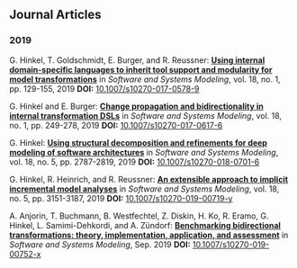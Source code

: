 Journal Articles
---

### 2019
G. Hinkel, T. Goldschmidt, E. Burger, and R. Reussner: **[Using internal domain-specific languages to inherit tool support and
modularity for model transformations](http://sdqweb.ipd.kit.edu/publications/pdfs/hinkel2017b.pdf)** in _Software and Systems Modeling_, vol. 18, no. 1, pp. 129-155, 2019
**DOI:** [10.1007/s10270-017-0578-9](https://dx.doi.org/10.1007/s10270-017-0578-9)  


G. Hinkel and E. Burger: **[Change propagation and bidirectionality in internal transformation
DSLs](http://sdqweb.ipd.kit.edu/publications/pdfs/hinkel2017c.pdf)** in _Software and Systems Modeling_, vol. 18, no. 1, pp. 249-278, 2019
**DOI:** [10.1007/s10270-017-0617-6](https://dx.doi.org/10.1007/s10270-017-0617-6)  


G. Hinkel: **[Using structural decomposition and refinements for deep modeling of
software architectures](https://doi.org/10.1007/s10270-018-0701-6)** in _Software and Systems Modeling_, vol. 18, no. 5, pp. 2787-2819, 2019
**DOI:** [10.1007/s10270-018-0701-6](https://dx.doi.org/10.1007/s10270-018-0701-6)  


G. Hinkel, R. Heinrich, and R. Reussner: **[An extensible approach to implicit incremental model analyses](https://doi.org/10.1007/s10270-019-00719-y)** in _Software and Systems Modeling_, vol. 18, no. 5, pp. 3151-3187, 2019
**DOI:** [10.1007/s10270-019-00719-y](https://dx.doi.org/10.1007/s10270-019-00719-y)  


A. Anjorin, T. Buchmann, B. Westfechtel, Z. Diskin, H. Ko, R. Eramo, G. Hinkel, L. Samimi-Dehkordi, and A. Zündorf: **[Benchmarking bidirectional transformations: theory, implementation, application, and assessment](https://doi.org/10.1007/s10270-019-00752-x)** in _Software and Systems Modeling_, Sep. 2019
**DOI:** [10.1007/s10270-019-00752-x](https://dx.doi.org/10.1007/s10270-019-00752-x)  


